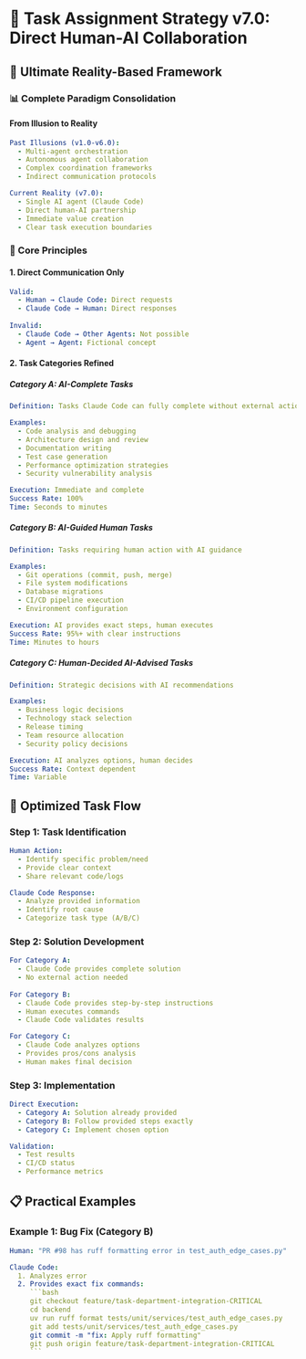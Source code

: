 # 🎯 Task Assignment Strategy v7.0: Direct Human-AI Collaboration

## 🚀 Ultimate Reality-Based Framework

### 📊 Complete Paradigm Consolidation

#### From Illusion to Reality
```yaml
Past Illusions (v1.0-v6.0):
  - Multi-agent orchestration
  - Autonomous agent collaboration
  - Complex coordination frameworks
  - Indirect communication protocols

Current Reality (v7.0):
  - Single AI agent (Claude Code)
  - Direct human-AI partnership
  - Immediate value creation
  - Clear task execution boundaries
```

### 🎯 Core Principles

#### 1. Direct Communication Only
```yaml
Valid:
  - Human → Claude Code: Direct requests
  - Claude Code → Human: Direct responses
  
Invalid:
  - Claude Code → Other Agents: Not possible
  - Agent → Agent: Fictional concept
```

#### 2. Task Categories Refined

##### Category A: AI-Complete Tasks
```yaml
Definition: Tasks Claude Code can fully complete without external action

Examples:
  - Code analysis and debugging
  - Architecture design and review
  - Documentation writing
  - Test case generation
  - Performance optimization strategies
  - Security vulnerability analysis

Execution: Immediate and complete
Success Rate: 100%
Time: Seconds to minutes
```

##### Category B: AI-Guided Human Tasks
```yaml
Definition: Tasks requiring human action with AI guidance

Examples:
  - Git operations (commit, push, merge)
  - File system modifications
  - Database migrations
  - CI/CD pipeline execution
  - Environment configuration

Execution: AI provides exact steps, human executes
Success Rate: 95%+ with clear instructions
Time: Minutes to hours
```

##### Category C: Human-Decided AI-Advised Tasks
```yaml
Definition: Strategic decisions with AI recommendations

Examples:
  - Business logic decisions
  - Technology stack selection
  - Release timing
  - Team resource allocation
  - Security policy decisions

Execution: AI analyzes options, human decides
Success Rate: Context dependent
Time: Variable
```

## 🔄 Optimized Task Flow

### Step 1: Task Identification
```yaml
Human Action:
  - Identify specific problem/need
  - Provide clear context
  - Share relevant code/logs

Claude Code Response:
  - Analyze provided information
  - Identify root cause
  - Categorize task type (A/B/C)
```

### Step 2: Solution Development
```yaml
For Category A:
  - Claude Code provides complete solution
  - No external action needed
  
For Category B:
  - Claude Code provides step-by-step instructions
  - Human executes commands
  - Claude Code validates results

For Category C:
  - Claude Code analyzes options
  - Provides pros/cons analysis
  - Human makes final decision
```

### Step 3: Implementation
```yaml
Direct Execution:
  - Category A: Solution already provided
  - Category B: Follow provided steps exactly
  - Category C: Implement chosen option

Validation:
  - Test results
  - CI/CD status
  - Performance metrics
```

## 📋 Practical Examples

### Example 1: Bug Fix (Category B)
```yaml
Human: "PR #98 has ruff formatting error in test_auth_edge_cases.py"

Claude Code:
  1. Analyzes error
  2. Provides exact fix commands:
     ```bash
     git checkout feature/task-department-integration-CRITICAL
     cd backend
     uv run ruff format tests/unit/services/test_auth_edge_cases.py
     git add tests/unit/services/test_auth_edge_cases.py
     git commit -m "fix: Apply ruff formatting"
     git push origin feature/task-department-integration-CRITICAL
     ```